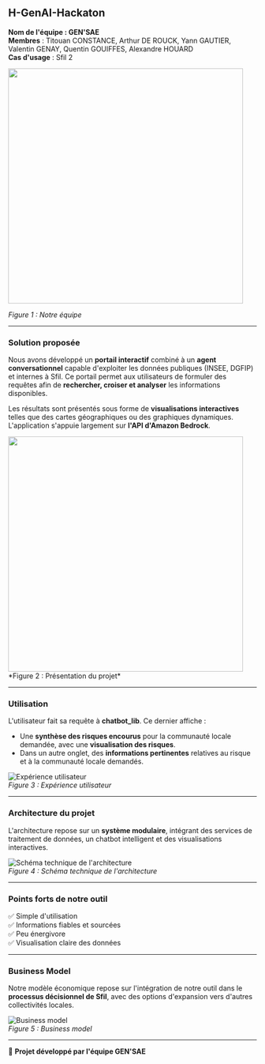 ## H-GenAI-Hackaton

**Nom de l'équipe : GEN'SAE**  
**Membres** : Titouan CONSTANCE, Arthur DE ROUCK, Yann GAUTIER, Valentin GENAY, Quentin GOUIFFES, Alexandre HOUARD  
**Cas d'usage** : Sfil 2  

 <img src="https://github.com/user-attachments/assets/b7d89183-b44e-4d7f-a888-795390c68234" style="width: 476px;" />  

*Figure 1 : Notre équipe*  

---

### Solution proposée
Nous avons développé un **portail interactif** combiné à un **agent conversationnel** capable d'exploiter les données publiques (INSEE, DGFIP) et internes à Sfil. Ce portail permet aux utilisateurs de formuler des requêtes afin de **rechercher, croiser et analyser** les informations disponibles.  

Les résultats sont présentés sous forme de **visualisations interactives** telles que des cartes géographiques ou des graphiques dynamiques. L'application s'appuie largement sur **l'API d'Amazon Bedrock**.  

 <img src="https://github.com/user-attachments/assets/fadd2dab-632d-4bc7-bb51-1157513fa3ee" style="width: 476px;" />  
*Figure 2 : Présentation du projet*  

---

### Utilisation
L'utilisateur fait sa requête à **chatbot_lib**. Ce dernier affiche :  
- Une **synthèse des risques encourus** pour la communauté locale demandée, avec une **visualisation des risques**.  
- Dans un autre onglet, des **informations pertinentes** relatives au risque et à la communauté locale demandés.  

![Expérience utilisateur](https://github.com/user-attachments/assets/e26408f7-6d7a-4e55-aa76-35be24e76dac)  
*Figure 3 : Expérience utilisateur*  

---

### Architecture du projet
L'architecture repose sur un **système modulaire**, intégrant des services de traitement de données, un chatbot intelligent et des visualisations interactives.  

![Schéma technique de l'architecture](https://github.com/user-attachments/assets/52174c21-5db5-457c-a215-57b3698e604b)  
*Figure 4 : Schéma technique de l'architecture*  

---

### Points forts de notre outil
✅ Simple d'utilisation  
✅ Informations fiables et sourcées  
✅ Peu énergivore  
✅ Visualisation claire des données  

---

### Business Model
Notre modèle économique repose sur l'intégration de notre outil dans le **processus décisionnel de Sfil**, avec des options d'expansion vers d'autres collectivités locales.  

![Business model](https://github.com/user-attachments/assets/9be3def7-b240-49ae-abf0-6ef0424d6c24)  
*Figure 5 : Business model*  

---

📌 **Projet développé par l'équipe GEN'SAE**
